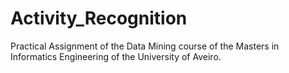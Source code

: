 # Activity_Recognition
Practical Assignment of the Data Mining course of the Masters in Informatics Engineering of the University of Aveiro.
